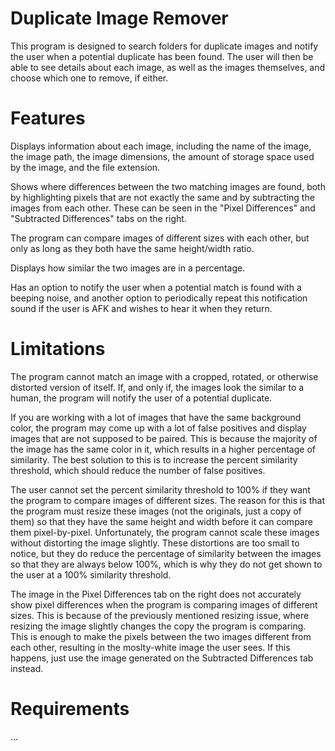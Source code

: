 # Duplicate Image Remover
This program is designed to search folders for duplicate images and notify the user when a potential duplicate 
has been found. The user will then be able to see details about each image, as well as the images themselves, 
and choose which one to remove, if either.

# Features
Displays information about each image, including the name of the image, the image path, the image
dimensions, the amount of storage space used by the image, and the file extension.

Shows where differences between the two matching images are found, both by highlighting pixels that are not 
exactly the same and by subtracting the images from each other. These can be seen in the "Pixel Differences" 
and "Subtracted Differences" tabs on the right.

The program can compare images of different sizes with each other, but only as long as they both have the same
height/width ratio.

Displays how similar the two images are in a percentage.

Has an option to notify the user when a potential match is found with a beeping noise, and another option to
periodically repeat this notification sound if the user is AFK and wishes to hear it when they return.

# Limitations
The program cannot match an image with a cropped, rotated, or otherwise distorted version of itself.
If, and only if, the images look the similar to a human, the program will notify the user of a potential duplicate.

If you are working with a lot of images that have the same background color, the program may come up with
a lot of false positives and display images that are not supposed to be paired. This is because the 
majority of the image has the same color in it, which results in a higher percentage of similarity. The best
solution to this is to increase the percent similarity threshold, which should reduce the number of false
positives.

The user cannot set the percent similarity threshold to 100% if they want the program to compare images of
different sizes. The reason for this is that the program must resize these images (not the originals, just 
a copy of them) so that they have the same height and width before it can compare them pixel-by-pixel.
Unfortunately, the program cannot scale these images without distorting the image slightly. These distortions
are too small to notice, but they do reduce the percentage of similarity between the images so that they are
always below 100%, which is why they do not get shown to the user at a 100% similarity threshold.

The image in the Pixel Differences tab on the right does not accurately show pixel differences when the program
is comparing images of different sizes. This is because of the previously mentioned resizing issue, where 
resizing the image slightly changes the copy the program is comparing. This is enough to make the pixels between 
the two images different from each other, resulting in the moslty-white image the user sees. If this happens,
just use the image generated on the Subtracted Differences tab instead.

# Requirements
...

